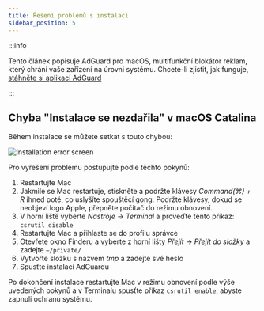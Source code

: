 ```yaml
---
title: Řešení problémů s instalací
sidebar_position: 5
---
```


:::info

Tento článek popisuje AdGuard pro macOS, multifunkční blokátor reklam, který chrání vaše zařízení na úrovni systému. Chcete-li zjistit, jak funguje, [stáhněte si aplikaci AdGuard](https://adguard.com/download.html?auto=true)

:::

## Chyba "Instalace se nezdařila" v macOS Catalina

Během instalace se můžete setkat s touto chybou:

![Installation error screen](https://cdn.adtidy.org/content/kb/ad_blocker/mac/macerrorscreenEN.jpg)

Pro vyřešení problému postupujte podle těchto pokynů:

1. Restartujte Mac
2. Jakmile se Mac restartuje, stiskněte a podržte klávesy *Command(⌘) + R* ihned poté, co uslyšíte spouštěcí gong. Podržte klávesy, dokud se neobjeví logo Apple, přepněte počítač do režimu obnovení.
3. V horní liště vyberte *Nástroje* → *Terminal* a proveďte tento příkaz: `csrutil disable`
4. Restartujte Mac a přihlaste se do profilu správce
5. Otevřete okno Finderu a vyberte z horní lišty *Přejít* → *Přejít do složky* a zadejte `~/private/`
6. Vytvořte složku s názvem *tmp* a zadejte své heslo
7. Spusťte instalaci AdGuardu

Po dokončení instalace restartujte Mac v režimu obnovení podle výše uvedených pokynů a v Terminalu spusťte příkaz `csrutil enable`, abyste zapnuli ochranu systému.
